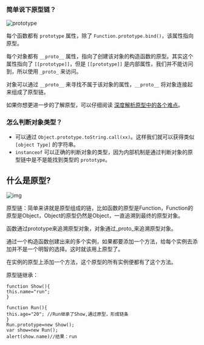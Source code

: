 ### 简单说下原型链？



![prototype](https://user-gold-cdn.xitu.io/2018/9/19/165f189f736f19fd?imageView2/0/w/1280/h/960/format/webp/ignore-error/1)



每个函数都有 `prototype` 属性，除了 `Function.prototype.bind()`，该属性指向原型。

每个对象都有 `__proto__` 属性，指向了创建该对象的构造函数的原型。其实这个属性指向了 `[[prototype]]`，但是 `[[prototype]]` 是内部属性，我们并不能访问到，所以使用 `_proto_` 来访问。

对象可以通过 `__proto__` 来寻找不属于该对象的属性，`__proto__` 将对象连接起来组成了原型链。

如果你想更进一步的了解原型，可以仔细阅读 [深度解析原型中的各个难点](https://github.com/KieSun/Blog/issues/2)。

### 怎么判断对象类型？

- 可以通过 `Object.prototype.toString.call(xx)`。这样我们就可以获得类似 `[object Type]` 的字符串。
- `instanceof` 可以正确的判断对象的类型，因为内部机制是通过判断对象的原型链中是不是能找到类型的 `prototype`。





## 什么是原型?



![img](https://user-gold-cdn.xitu.io/2019/4/16/16a26ab5adf73d04?imageView2/0/w/1280/h/960/format/webp/ignore-error/1)

 原型链：简单来讲就是原型组成的链，比如函数的原型是Function，Function的原型是Object，Object的原型仍然是Object，一直追溯到最终的原型对象。 

函数通过prototype来追溯原型对象，对象通过_proto_来追溯原型对象。

通过一个构造函数创建出来的多个实例，如果都要添加一个方法，给每个实例去添加并不是一个明智的选择。这时就该用上原型了。

在实例的原型上添加一个方法，这个原型的所有实例便都有了这个方法。

原型链继承：

```
function Show(){
this.name="run";
}

function Run(){
this.age="20"; //Run继承了Show,通过原型，形成链条
}
Run.prototype=new Show();
var show=new Run();
alert(show.name)//结果：run 
```

